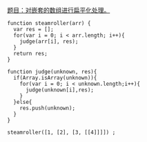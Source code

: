 [题目：对嵌套的数组进行扁平化处理。](https://www.freecodecamp.com/challenges/steamroller)
```
function steamroller(arr) {
  var res = [];
  for(var i = 0; i < arr.length; i++){
    judge(arr[i], res);
  }
  return res;
}

function judge(unknown, res){
  if(Array.isArray(unknown)){
    for(var i = 0; i < unknown.length;i++){
      judge(unknown[i],res);
    }
  }else{
    res.push(unknown);
  }
}

steamroller([1, [2], [3, [[4]]]]) ;
```
